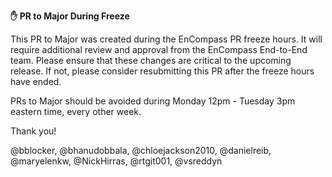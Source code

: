 **✋ PR to Major During Freeze**
            
This PR to Major was created during the EnCompass PR freeze hours. It will
require additional review and approval from the EnCompass End-to-End team. 
Please ensure that these changes are critical to the upcoming release. 
If not, please consider resubmitting this PR after the freeze hours have ended. 

PRs to Major should be avoided during Monday 12pm - Tuesday 3pm eastern time,
every other week.

Thank you!

@bblocker, @bhanudobbala, @chloejackson2010, @danielreib, @maryelenkw, @NickHirras, @rtgit001, @vsreddyn
